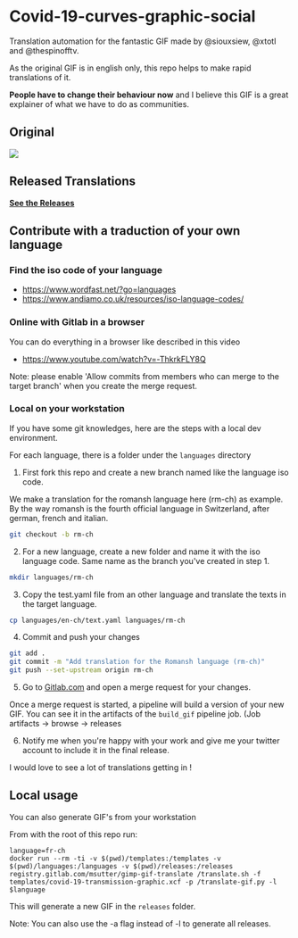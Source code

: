 # Covid-19-curves-graphic-social

Translation automation for the fantastic GIF made by @siouxsiew, @xtotl and @thespinofftv.

As the original GIF is in english only, this repo helps to make rapid translations of it.

**People have to change their behaviour now** and I believe this GIF is a great explainer of what we have to do as communities.

## Original
![](https://thespinoff.co.nz/wp-content/uploads/2020/03/Covid-19-curves-graphic-social-v3.gif)

## Released Translations

[**See the Releases**](https://gitlab.com/msutter/covid-19-curves-graphic-social/-/releases)

## Contribute with a traduction of your own language

### Find the iso code of your language

* https://www.wordfast.net/?go=languages
* https://www.andiamo.co.uk/resources/iso-language-codes/

### Online with Gitlab in a browser

You can do everything in a browser like described in this video

* https://www.youtube.com/watch?v=-ThkrkFLY8Q

Note: please enable 'Allow commits from members who can merge to the target branch' when you create the merge request.

### Local on your workstation

If you have some git knowledges, here are the steps with a local dev environment.

For each language, there is a folder under the `languages` directory

1. First fork this repo and create a new branch named like the language iso code.

We make a translation for the romansh language here (rm-ch) as example. By the way romansh is the fourth official language in Switzerland, after german, french and italian.

```bash
git checkout -b rm-ch
```

2. For a new language, create a new folder and name it with the iso language code. Same name as the branch you've created in step 1.

```bash
mkdir languages/rm-ch
```

3. Copy the test.yaml file from an other language and translate the texts in the target language.

```bash
cp languages/en-ch/text.yaml languages/rm-ch
```

4. Commit and push your changes

```bash
git add .
git commit -m "Add translation for the Romansh language (rm-ch)"
git push --set-upstream origin rm-ch
```

5. Go to [Gitlab.com](https://gitlab.com/msutter/covid-19-curves-graphic-social/-/branches) and open a merge request for your changes.

Once a merge request is started, a pipeline will build a version of your new GIF. You can see it in the artifacts of the `build_gif` pipeline job. (Job artifacts -> browse -> releases

6. Notify me when you're happy with your work and give me your twitter account to include it in the final release.

I would love to see a lot of translations getting in !

## Local usage

You can also generate GIF's from your workstation

From with the root of this repo run:

```
language=fr-ch
docker run --rm -ti -v $(pwd)/templates:/templates -v $(pwd)/languages:/languages -v $(pwd)/releases:/releases registry.gitlab.com/msutter/gimp-gif-translate /translate.sh -f templates/covid-19-transmission-graphic.xcf -p /translate-gif.py -l $language
```

This will generate a new GIF in the `releases` folder.

Note: You can also use the -a flag instead of -l to generate all releases.
